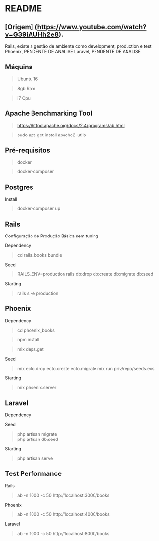 README
==
[Origem] (https://www.youtube.com/watch?v=G39iAUHh2e8).
--------

Rails, existe a gestão de ambiente como development, production e test
Phoenix, PENDENTE DE ANALISE
Laravel, PENDENTE DE ANALISE

Máquina
---
> Ubuntu 16

> 8gb Ram

> i7 Cpu

Apache Benchmarking Tool
------
> https://httpd.apache.org/docs/2.4/programs/ab.html

> sudo apt-get install apache2-utils

Pré-requisitos
---
> docker

> docker-composer

Postgres
---
Install
> docker-composer up

Rails
--
Configuração de Produção Básica sem tuning

Dependency
> cd rails_books
> bundle

Seed
> RAILS_ENV=production rails db:drop db:create db:migrate db:seed

Starting
> rails s -e production

Phoenix
--

Dependency

> cd phoenix_books

> npm install

> mix deps.get

Seed
> mix ecto.drop ecto.create ecto.migrate
> mix run priv/repo/seeds.exs

Starting
> mix phoenix.server

Laravel
--
Dependency

Seed
> php artisan migrate       
> php artisan db:seed

Starting
> php artisan serve

Test Performance
--
Rails
> ab -n 1000 -c 50 http://localhost:3000/books

Phoenix
> ab -n 1000 -c 50 http://localhost:4000/books

Laravel
> ab -n 1000 -c 50 http://localhost:8000/books

